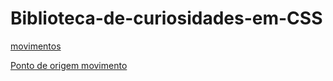 # Biblioteca-de-curiosidades-em-CSS

<a href="https://htmlpreview.github.io/?https://github.com/opvs55/Biblioteca-de-curiosidades-em-CSS/blob/main/Movimentos/movimentos/index.html">movimentos</a>


<a href="https://htmlpreview.github.io/?https://github.com/opvs55/Biblioteca-de-curiosidades-em-CSS/blob/main/Movimentos/Ponto%20de%20origem%20movimento/index.html">Ponto de origem movimento</a>


